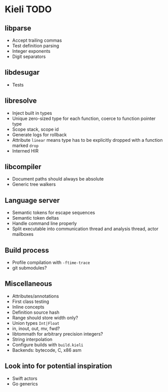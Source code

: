 # Kieli TODO

## libparse
- Accept trailing commas
- Test definition parsing
- Integer exponents
- Digit separators

## libdesugar
- Tests

## libresolve
- Inject built in types
- Unique zero-sized type for each function, coerce to function pointer type
- Scope stack, scope id
- Generate logs for rollback
- Attribute `linear` means type has to be explicitly dropped with a function marked `drop`
- Interned HIR

## libcompiler
- Document paths should always be absolute
- Generic tree walkers

## Language server
- Semantic tokens for escape sequences
- Semantic token deltas
- Handle command line properly
- Split executable into communication thread and analysis thread, actor mailboxes

## Build process
- Profile compilation with `-ftime-trace`
- git submodules?

## Miscellaneous
- Attributes/annotations
- First class testing
- Inline concepts
- Definition source hash
- Range should store width only?
- Union types `Int|Float`
- in, inout, out, mv, fwd?
- libtommath for arbitrary precision integers?
- String interpolation
- Configure builds with `build.kieli`
- Backends: bytecode, C, x86 asm

## Look into for potential inspiration
- Swift actors
- Go generics
